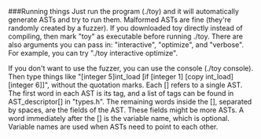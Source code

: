 ###Running things
Just run the program (./toy) and it will automatically generate ASTs and try to run them. Malformed ASTs are fine (they're randomly created by a fuzzer). If you downloaded toy directly instead of compiling, then mark "toy" as executable before running ./toy. There are also arguments you can pass in: "interactive", "optimize", and "verbose". For example, you can try "./toy interactive optimize".

If you don't want to use the fuzzer, you can use the console (./toy console). Then type things like "[integer 5]int_load [if [integer 1] [copy int_load] [integer 6]]", without the quotation marks. Each [] refers to a single AST. The first word in each AST is its tag, and a list of tags can be found in AST_descriptor[] in "types.h". The remaining words inside the [], separated by spaces, are the fields of the AST. These fields might be more ASTs. A word immediately after the [] is the variable name, which is optional. Variable names are used when ASTs need to point to each other.